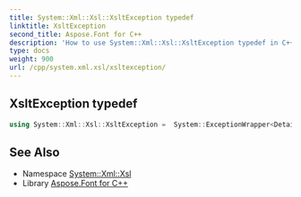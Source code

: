 ```yaml
---
title: System::Xml::Xsl::XsltException typedef
linktitle: XsltException
second_title: Aspose.Font for C++
description: 'How to use System::Xml::Xsl::XsltException typedef in C++.'
type: docs
weight: 900
url: /cpp/system.xml.xsl/xsltexception/
---
```

## XsltException typedef




```cpp
using System::Xml::Xsl::XsltException =  System::ExceptionWrapper<Details_XsltException>
```

## See Also

* Namespace [System::Xml::Xsl](../)
* Library [Aspose.Font for C++](../../)
